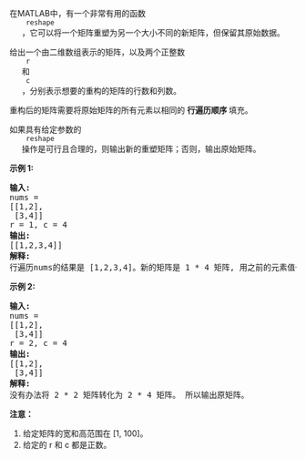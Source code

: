 <html>
 <body>
  <p>
   在MATLAB中，有一个非常有用的函数
   <code>
    reshape
   </code>
   ，它可以将一个矩阵重塑为另一个大小不同的新矩阵，但保留其原始数据。
  </p>
  <p>
   给出一个由二维数组表示的矩阵，以及两个正整数
   <code>
    r
   </code>
   和
   <code>
    c
   </code>
   ，分别表示想要的重构的矩阵的行数和列数。
  </p>
  <p>
   重构后的矩阵需要将原始矩阵的所有元素以相同的
   <strong>
    行遍历顺序
   </strong>
   填充。
  </p>
  <p>
   如果具有给定参数的
   <code>
    reshape
   </code>
   操作是可行且合理的，则输出新的重塑矩阵；否则，输出原始矩阵。
  </p>
  <p>
   <strong>
    示例 1:
   </strong>
  </p>
  <pre>
<strong>输入:</strong> 
nums = 
[[1,2],
 [3,4]]
r = 1, c = 4
<strong>输出:</strong> 
[[1,2,3,4]]
<strong>解释:</strong>
行遍历nums的结果是 [1,2,3,4]。新的矩阵是 1 * 4 矩阵, 用之前的元素值一行一行填充新矩阵。
</pre>
  <p>
   <strong>
    示例 2:
   </strong>
  </p>
  <pre>
<strong>输入:</strong> 
nums = 
[[1,2],
 [3,4]]
r = 2, c = 4
<strong>输出:</strong> 
[[1,2],
 [3,4]]
<strong>解释:</strong>
没有办法将 2 * 2 矩阵转化为 2 * 4 矩阵。 所以输出原矩阵。
</pre>
  <p>
   <strong>
    注意：
   </strong>
  </p>
  <ol>
   <li>
    给定矩阵的宽和高范围在 [1, 100]。
   </li>
   <li>
    给定的 r 和 c 都是正数。
   </li>
  </ol>
 </body>
</html>
